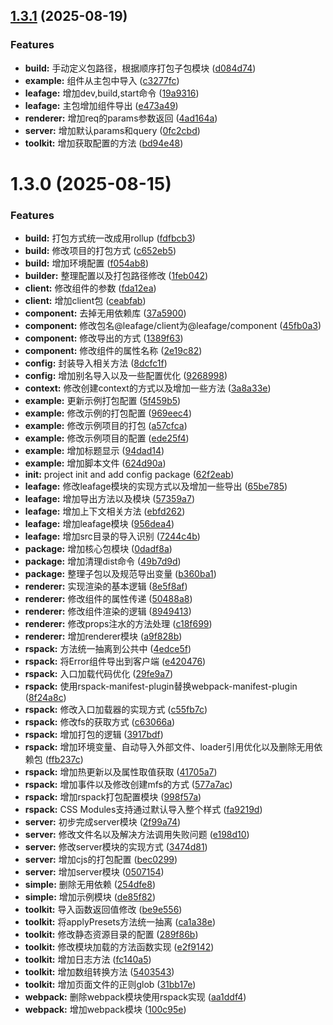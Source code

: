 ## [1.3.1](https://github.com/leafage-team/leafage/compare/v1.3.0...v1.3.1) (2025-08-19)


### Features

* **build:** 手动定义包路径，根据顺序打包子包模块 ([d084d74](https://github.com/leafage-team/leafage/commit/d084d74989bc4a8ea53199f558167918ea8e9e78))
* **example:** 组件从主包中导入 ([c3277fc](https://github.com/leafage-team/leafage/commit/c3277fc4c6b3f203e51c20a0678ae124b4b4f024))
* **leafage:** 增加dev,build,start命令 ([19a9316](https://github.com/leafage-team/leafage/commit/19a9316f99ebc4ab2f3e434cde7a9e69dcbd163e))
* **leafage:** 主包增加组件导出 ([e473a49](https://github.com/leafage-team/leafage/commit/e473a49cacc0b63a0c5b6ba5a51edfe922b70297))
* **renderer:** 增加req的params参数返回 ([4ad164a](https://github.com/leafage-team/leafage/commit/4ad164aa6f2b2ee6833dae1f734e09a241c882ea))
* **server:** 增加默认params和query ([0fc2cbd](https://github.com/leafage-team/leafage/commit/0fc2cbd74cc4e7365ee03836da4b045db295feaf))
* **toolkit:** 增加获取配置的方法 ([bd94e48](https://github.com/leafage-team/leafage/commit/bd94e48673aaab90a818ab0ceaf1e83277c7ef13))



# 1.3.0 (2025-08-15)


### Features

* **build:** 打包方式统一改成用rollup ([fdfbcb3](https://github.com/leafage-team/leafage/commit/fdfbcb35271b477b5fe9411e9ad9acf2d059d20a))
* **build:** 修改项目的打包方式 ([c652eb5](https://github.com/leafage-team/leafage/commit/c652eb518e35e842a6ec039b35cc9026b023d0f3))
* **build:** 增加环境配置 ([f054ab8](https://github.com/leafage-team/leafage/commit/f054ab8a2ff2c8b37634b417804252ce43df05f1))
* **builder:** 整理配置以及打包路径修改 ([1feb042](https://github.com/leafage-team/leafage/commit/1feb042d93ee0d51feb0f0c26e91a59f3de1fc3a))
* **client:** 修改组件的参数 ([fda12ea](https://github.com/leafage-team/leafage/commit/fda12eae0e0b2310cae2ec42be64e8a6b52fcf70))
* **client:** 增加client包 ([ceabfab](https://github.com/leafage-team/leafage/commit/ceabfab7acc8c49c7309ec1d831345d68e040dc1))
* **component:** 去掉无用依赖库 ([37a5900](https://github.com/leafage-team/leafage/commit/37a59008e9d4c014fe68a593a88b380c669e0e8a))
* **component:** 修改包名@leafage/client为@leafage/component ([45fb0a3](https://github.com/leafage-team/leafage/commit/45fb0a3bbe0223e63331ae1fc5e81884acada0cf))
* **component:** 修改导出的方式 ([1389f63](https://github.com/leafage-team/leafage/commit/1389f63d79724ae4a99fc611a198294ec64d1760))
* **component:** 修改组件的属性名称 ([2e19c82](https://github.com/leafage-team/leafage/commit/2e19c8213c603bd2e14ae8223b542db08baadd46))
* **config:** 封装导入相关方法 ([8dcfc1f](https://github.com/leafage-team/leafage/commit/8dcfc1f7c37032944113d382933b4f47f20dec0a))
* **config:** 增加别名导入以及一些配置优化 ([9268998](https://github.com/leafage-team/leafage/commit/926899835b54c7aea9d1dadbea82c2fb7b1c0a43))
* **context:** 修改创建context的方式以及增加一些方法 ([3a8a33e](https://github.com/leafage-team/leafage/commit/3a8a33ed60cd97497dbd8bce25cd5aad2197faf5))
* **example:** 更新示例打包配置 ([5f459b5](https://github.com/leafage-team/leafage/commit/5f459b5b39c5f7701ba157e960737010a6703077))
* **example:** 修改示例的打包配置 ([969eec4](https://github.com/leafage-team/leafage/commit/969eec44ddb9451a7fc11c4b9a310eafbc402d2b))
* **example:** 修改示例项目的打包 ([a57cfca](https://github.com/leafage-team/leafage/commit/a57cfca7627f14495027144fa8467e42ee6c2870))
* **example:** 修改示例项目的配置 ([ede25f4](https://github.com/leafage-team/leafage/commit/ede25f45bd81c32f4587ad5cd9aa824fa7718af3))
* **example:** 增加标题显示 ([94dad14](https://github.com/leafage-team/leafage/commit/94dad14831ff77de3394da41d0ad6276033ac865))
* **example:** 增加脚本文件 ([624d90a](https://github.com/leafage-team/leafage/commit/624d90a92b1db4a59edefa9d7bead95b5e951072))
* **init:** project init and add config package ([62f2eab](https://github.com/leafage-team/leafage/commit/62f2eab3b9fb7a128e17be070544a8e79256150c))
* **leafage:** 修改leafage模块的实现方式以及增加一些导出 ([65be785](https://github.com/leafage-team/leafage/commit/65be7853d76f3884d5c8da7ccc5d167d5465e10d))
* **leafage:** 增加导出方法以及模块 ([57359a7](https://github.com/leafage-team/leafage/commit/57359a76a76f7356a3d0dbae4d183820939a5cf1))
* **leafage:** 增加上下文相关方法 ([ebfd262](https://github.com/leafage-team/leafage/commit/ebfd2627a73de678f8065207f0d65a9997b9f174))
* **leafage:** 增加leafage模块 ([956dea4](https://github.com/leafage-team/leafage/commit/956dea4515604584d677c7d004c931d3c2891eb1))
* **leafage:** 增加src目录的导入识别 ([7244c4b](https://github.com/leafage-team/leafage/commit/7244c4b60a2a03add53c0117ee5992cc6543ce1d))
* **package:** 增加核心包模块 ([0dadf8a](https://github.com/leafage-team/leafage/commit/0dadf8a268515fdc0689a7d7ecb89945d60c89f6))
* **package:** 增加清理dist命令 ([49b7d9d](https://github.com/leafage-team/leafage/commit/49b7d9d2beda1628550aba76d858b58497d30eff))
* **package:** 整理子包以及规范导出变量 ([b360ba1](https://github.com/leafage-team/leafage/commit/b360ba14d47aabf4ade0c7609e44e74e9212f06e))
* **renderer:** 实现渲染的基本逻辑 ([8e5f8af](https://github.com/leafage-team/leafage/commit/8e5f8af65812a77ab45e640def08dcdcf68cb6e0))
* **renderer:** 修改组件的属性传递 ([50488a8](https://github.com/leafage-team/leafage/commit/50488a877c44502c9d976e66908d1b9a64d5d708))
* **renderer:** 修改组件渲染的逻辑 ([8949413](https://github.com/leafage-team/leafage/commit/89494132e3b56184cb1bfded1cb27117041312a0))
* **renderer:** 修改props注水的方法处理 ([c18f699](https://github.com/leafage-team/leafage/commit/c18f69950900adde0fa230a1ef9b03c4caf2f0ac))
* **renderer:** 增加renderer模块 ([a9f828b](https://github.com/leafage-team/leafage/commit/a9f828b944075f832071d413902461f753a93414))
* **rspack:** 方法统一抽离到公共中 ([4edce5f](https://github.com/leafage-team/leafage/commit/4edce5fcb810921984b08c471fce912f86e17fe8))
* **rspack:** 将Error组件导出到客户端 ([e420476](https://github.com/leafage-team/leafage/commit/e420476bcbc749f29dc6c76a2dd5f8c07828a002))
* **rspack:** 入口加载代码优化 ([29fe9a7](https://github.com/leafage-team/leafage/commit/29fe9a718c097db0d8cd97bd1ad5e3fb0c895b33))
* **rspack:** 使用rspack-manifest-plugin替换webpack-manifest-plugin ([8f24a8c](https://github.com/leafage-team/leafage/commit/8f24a8ce40f86dc174b6e2c1369b45d95a468198))
* **rspack:** 修改入口加载器的实现方式 ([c55fb7c](https://github.com/leafage-team/leafage/commit/c55fb7c7e0efaef188a24f40d4327247086e1ed1))
* **rspack:** 修改fs的获取方式 ([c63066a](https://github.com/leafage-team/leafage/commit/c63066a3d7fcf9c633a2b4994b65d5ba23856b75))
* **rspack:** 增加打包的逻辑 ([3917bdf](https://github.com/leafage-team/leafage/commit/3917bdfc00558821e4456e821468046da8a93283))
* **rspack:** 增加环境变量、自动导入外部文件、loader引用优化以及删除无用依赖包 ([ffb237c](https://github.com/leafage-team/leafage/commit/ffb237cf3b5e3fdaded00eae922519e43d9625c6))
* **rspack:** 增加热更新以及属性取值获取 ([41705a7](https://github.com/leafage-team/leafage/commit/41705a76977fa6d93a986ac46ae7ce675a3bc508))
* **rspack:** 增加事件以及修改创建mfs的方式 ([577a7ac](https://github.com/leafage-team/leafage/commit/577a7acfb038d3c148f7c17a4f6c8df9ae33defb))
* **rspack:** 增加rspack打包配置模块 ([998f57a](https://github.com/leafage-team/leafage/commit/998f57aa146486628850167f161df3ad52bb047f))
* **rspack:** CSS Modules支持通过默认导入整个样式 ([fa9219d](https://github.com/leafage-team/leafage/commit/fa9219df4b8af0f66154122adb6b16f96fb7d971))
* **server:** 初步完成server模块 ([2f99a74](https://github.com/leafage-team/leafage/commit/2f99a74a3fbb9763286c74c3f5f18b2c6806b381))
* **server:** 修改文件名以及解决方法调用失败问题 ([e198d10](https://github.com/leafage-team/leafage/commit/e198d10bc8abec1f6f8c8c43e2957e00d1cd7c13))
* **server:** 修改server模块的实现方式 ([3474d81](https://github.com/leafage-team/leafage/commit/3474d81f2b71de0d87c8eae1e9502203d09361ad))
* **server:** 增加cjs的打包配置 ([bec0299](https://github.com/leafage-team/leafage/commit/bec0299f8e4030a312c437f3a33d282d886158d5))
* **server:** 增加server模块 ([0507154](https://github.com/leafage-team/leafage/commit/0507154c15ac79bf10648f6aaf669ec30c35490f))
* **simple:** 删除无用依赖 ([254dfe8](https://github.com/leafage-team/leafage/commit/254dfe832c97fe1ffad21d5a1757d6a073f64383))
* **simple:** 增加示例模块 ([de85f82](https://github.com/leafage-team/leafage/commit/de85f824b9ab99083a3ee47e87f4d7e59a6ed463))
* **toolkit:** 导入函数返回值修改 ([be9e556](https://github.com/leafage-team/leafage/commit/be9e556c1cc8d11ffa97a93e317d608fa28ed189))
* **toolkit:** 将applyPresets方法统一抽离 ([ca1a38e](https://github.com/leafage-team/leafage/commit/ca1a38ea772657ed9d691b3e920688c25d4ae05b))
* **toolkit:** 修改静态资源目录的配置 ([289f86b](https://github.com/leafage-team/leafage/commit/289f86b0a3146ccceb7384d464635a8f35623752))
* **toolkit:** 修改模块加载的方法函数实现 ([e2f9142](https://github.com/leafage-team/leafage/commit/e2f9142b5419bd69062527e5256bed526d7c9721))
* **toolkit:** 增加日志方法 ([fc140a5](https://github.com/leafage-team/leafage/commit/fc140a58999707c16121bf4f2e0d7ddb774dc76b))
* **toolkit:** 增加数组转换方法 ([5403543](https://github.com/leafage-team/leafage/commit/5403543a3ceca54c325ca6cdc3473716d192885f))
* **toolkit:** 增加页面文件的正则glob ([31bb17e](https://github.com/leafage-team/leafage/commit/31bb17e1268cc80f76e0216450d1caf66aa51500))
* **webpack:** 删除webpack模块使用rspack实现 ([aa1ddf4](https://github.com/leafage-team/leafage/commit/aa1ddf4529505a2ae3a570adc01185facd169d59))
* **webpack:** 增加webpack模块 ([100c95e](https://github.com/leafage-team/leafage/commit/100c95e0f4f073ad56fe6a8a5870bcb3787530a2))



